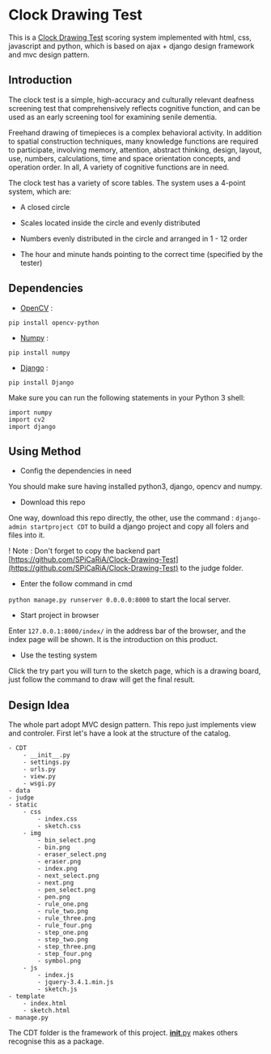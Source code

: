 # Clock Drawing Test

This is a [Clock Drawing Test](https://en.wikipedia.org/wiki/Executive_dysfunction#Clock_drawing_test) scoring system implemented with html, css, javascript and python, which is based on ajax + django design framework and mvc design pattern.

## <span id="intro">Introduction</span>

The clock test is a simple, high-accuracy and culturally relevant deafness screening test that comprehensively reflects cognitive function, and can be used as an early screening tool for examining senile dementia.

Freehand drawing of timepieces is a complex behavioral activity. In addition to spatial construction techniques, many knowledge functions are required to participate, involving memory, attention, abstract thinking, design, layout, use, numbers, calculations, time and space orientation concepts, and operation order. In all, A variety of cognitive functions are in need.

The clock test has a variety of score tables. The system uses a 4-point system, which are:

- A closed circle

- Scales located inside the circle and evenly distributed

- Numbers evenly distributed in the circle and arranged in 1 - 12 order

- The hour and minute hands pointing to the correct time (specified by the tester)

## <span id="depend">Dependencies</span>

- [OpenCV](https://opencv.org/) :

`pip install opencv-python`

- [Numpy](https://numpy.org/) :

`pip install numpy`

- [Django](https://www.djangoproject.com/) :

`pip install Django`

Make sure you can run the following statements in your Python 3 shell:

```
import numpy
import cv2
import django
```

## <span id="method">Using Method</span>

- Config the dependencies in need

You should make sure having installed python3, django, opencv and numpy.

- Download this repo

One way, download this repo directly, the other, use the command : ```django-admin startproject CDT``` to build a django project and copy all folers and files into it.

! Note : Don't forget to copy the backend part [https://github.com/SPiCaRiA/Clock-Drawing-Test](https://github.com/SPiCaRiA/Clock-Drawing-Test) to the judge folder.

- Enter the follow command in cmd

```python manage.py runserver 0.0.0.0:8000``` to start the local server.

- Start project in browser

Enter ```127.0.0.1:8000/index/``` in the address bar of the browser, and the index page will be shown. It is the introduction on this product.

- Use the testing system

Click the try part you will turn to the sketch page, which is a drawing board, just follow the command to draw will get the final result.

## <span id="design">Design Idea</span>

The whole part adopt MVC design pattern. This repo just implements view and controler. First let's have a look at the structure of the catalog.

```
- CDT
    - __init__.py
    - settings.py
    - urls.py
    - view.py
    - wsgi.py
- data
- judge
- static
    - css
        - index.css
        - sketch.css
    - img
        - bin_select.png
        - bin.png
        - eraser_select.png
        - eraser.png
        - index.png
        - next_select.png
        - next.png
        - pen_select.png
        - pen.png
        - rule_one.png
        - rule_two.png
        - rule_three.png
        - rule_four.png
        - step_one.png
        - step_two.png
        - step_three.png
        - step_four.png
        - symbol.png
    - js
        - index.js
        - jquery-3.4.1.min.js
        - sketch.js
- template
    - index.html
    - sketch.html
- manage.py
```

The CDT folder is the framework of this project. [__init__.py](CDT/__init__.py) makes others recognise this as a package.
